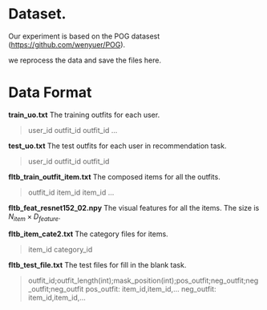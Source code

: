 # Dataset.
Our experiment is based on the POG datasest (https://github.com/wenyuer/POG).

we reprocess the data and save the files here.

# Data Format

**train_uo.txt**
The training outfits for each user.
> user_id outfit_id outfit_id ...

**test_uo.txt**
The test outfits for each user in recommendation task.
> user_id outfit_id outfit_id

**fltb_train_outfit_item.txt**
The composed items for all the outfits.
> outfit_id item_id item_id ...

**fltb_feat_resnet152_02.npy**
The visual features for all the items. The size is $N_{item}\times D_{feature}$.

**fltb_item_cate2.txt**
The category files for items.
> item_id category_id

**fltb_test_file.txt**
The test files for fill in the blank task.
> outfit_id;outfit_length(int);mask_position(int);pos_outfit;neg_outfit;neg_outfit;neg_outfit
> pos_outfit: item_id,item_id,...
> neg_outfit: item_id,item_id,...





